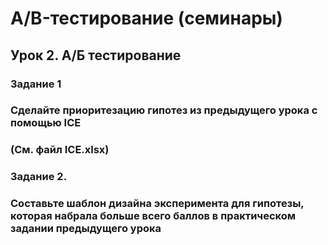 # A/B-тестирование (семинары)

## Урок 2. А/Б тестирование

### Задание 1 

### Сделайте приоритезацию гипотез из предыдущего урока с помощью ICE
### (См. файл ICE.xlsx)

### Задание 2.

### Составьте шаблон дизайна эксперимента для гипотезы, которая набрала больше всего баллов в практическом задании предыдущего урока